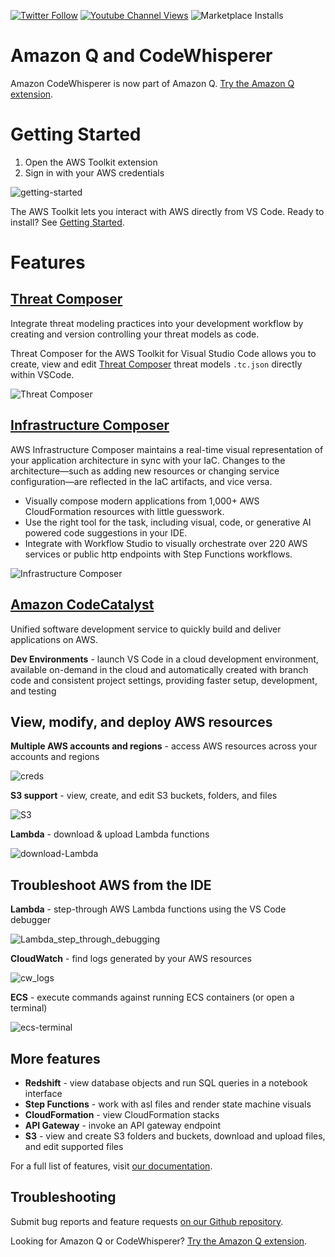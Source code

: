 [![Twitter Follow](https://img.shields.io/badge/follow-@aws-1DA1F2?style=flat-square&logo=aws&logoColor=white&label=Follow)](https://x.com/awscloud)
[![Youtube Channel Views](https://img.shields.io/youtube/channel/views/UCd6MoB9NC6uYN2grvUNT-Zg?style=flat-square&logo=youtube&label=Youtube)](https://www.youtube.com/@amazonwebservices)
![Marketplace Installs](https://img.shields.io/vscode-marketplace/i/AmazonWebServices.aws-toolkit-vscode.svg?label=Installs&style=flat-square)

# Amazon Q and CodeWhisperer

Amazon CodeWhisperer is now part of Amazon Q. [Try the Amazon Q extension](https://marketplace.visualstudio.com/items?itemName=AmazonWebServices.amazon-q-vscode).

# Getting Started

1. Open the AWS Toolkit extension
2. Sign in with your AWS credentials

![getting-started](https://raw.githubusercontent.com/aws/aws-toolkit-vscode/HEAD/docs/marketplace/vscode/auth-Toolkit.gif)

The AWS Toolkit lets you interact with AWS directly from VS Code. Ready to install? See [Getting Started](#getting-started).

# Features

## [Threat Composer](https://github.com/awslabs/threat-composer#readme)

Integrate threat modeling practices into your development workflow by creating and version controlling your threat models as code.

Threat Composer for the AWS Toolkit for Visual Studio Code allows you to create, view and edit [Threat Composer](https://github.com/awslabs/threat-composer#readme) threat models `.tc.json` directly within VSCode.

![Threat Composer](https://raw.githubusercontent.com/aws/aws-toolkit-vscode/HEAD/docs/marketplace/vscode/threatComposer.gif)

## [Infrastructure Composer](https://aws.amazon.com/application-composer/)

AWS Infrastructure Composer maintains a real-time visual representation of your application architecture in sync with your IaC. Changes to the architecture—such as adding new resources or changing service configuration—are reflected in the IaC artifacts, and vice versa.

-   Visually compose modern applications from 1,000+ AWS CloudFormation resources with little guesswork.
-   Use the right tool for the task, including visual, code, or generative AI powered code suggestions in your IDE.
-   Integrate with Workflow Studio to visually orchestrate over 220 AWS services or public http endpoints with Step Functions workflows.

![Infrastructure Composer](https://raw.githubusercontent.com/aws/aws-toolkit-vscode/HEAD/docs/marketplace/vscode/appComposer.gif)

## [Amazon CodeCatalyst](https://codecatalyst.aws/explore)

Unified software development service to quickly build and deliver applications on AWS.

**Dev Environments** - launch VS Code in a cloud development environment, available on-demand in the cloud and automatically created with branch code and consistent project settings, providing faster setup, development, and testing

## View, modify, and deploy AWS resources

**Multiple AWS accounts and regions** - access AWS resources across your accounts and regions

![creds](https://raw.githubusercontent.com/aws/aws-toolkit-vscode/HEAD/docs/marketplace/vscode/creds.gif)

**S3 support** - view, create, and edit S3 buckets, folders, and files

![S3](https://raw.githubusercontent.com/aws/aws-toolkit-vscode/HEAD/docs/marketplace/vscode/S3.gif)

**Lambda** - download & upload Lambda functions

![download-Lambda](https://raw.githubusercontent.com/aws/aws-toolkit-vscode/HEAD/docs/marketplace/vscode/download-Lambda.gif)

## Troubleshoot AWS from the IDE

**Lambda** - step-through AWS Lambda functions using the VS Code debugger

![Lambda_step_through_debugging](https://raw.githubusercontent.com/aws/aws-toolkit-vscode/HEAD/docs/marketplace/vscode/Lambda_step_through_debugging.gif)

**CloudWatch** - find logs generated by your AWS resources

![cw_logs](https://raw.githubusercontent.com/aws/aws-toolkit-vscode/HEAD/docs/marketplace/vscode/cw_logs.gif)

**ECS** - execute commands against running ECS containers (or open a terminal)

![ecs-terminal](https://raw.githubusercontent.com/aws/aws-toolkit-vscode/HEAD/docs/marketplace/vscode/ecs-terminal.gif)

## More features

-   **Redshift** - view database objects and run SQL queries in a notebook interface
-   **Step Functions** - work with asl files and render state machine visuals
-   **CloudFormation** - view CloudFormation stacks
-   **API Gateway** - invoke an API gateway endpoint
-   **S3** - view and create S3 folders and buckets, download and upload files, and edit supported files

For a full list of features, visit [our documentation](https://docs.aws.amazon.com/toolkit-for-vscode/latest/userguide/working-with-aws.html).

## Troubleshooting

Submit bug reports and feature requests [on our Github repository](https://github.com/aws/aws-toolkit-vscode/issues/new/choose).

Looking for Amazon Q or CodeWhisperer? [Try the Amazon Q extension](https://marketplace.visualstudio.com/items?itemName=AmazonWebServices.amazon-q-vscode).
